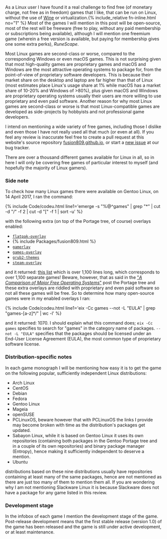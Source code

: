 As a Linux user I have found it a real challenge to find free (of monetary charge, not free as in freedom) games that I like, that can be run on Linux, without the use of [Wine](https://www.winehq.org/) or virtualization.{% include_relative fn-inline.html no="1" %} Most of the games I will mention in this post will be open-source, most of the rest will be freeware (free to play, without any paid membership or subscriptions being available), although I will mention one freemium game (wherein a free version is available, but paying for membership gives one some extra perks), *RuneScape*.

Most Linux games are second-class or worse, compared to the corresponding Windows or even macOS games. This is not surprising given that most high-quality games are proprietary games and macOS and Windows are the most attractive operating systems to package for, from the point-of-view of proprietary software developers. This is because their market share on the desktop and laptop are far higher than that of Linux (most estimates place Linux's usage share at 1% while macOS has a market share of 10-20% and Windows of >80%), plus given macOS and Windows are proprietary operating systems usually their users are more willing to use proprietary and even paid software. Another reason for why most Linux games are second-class or worse is that most Linux-compatible games are developed as side-projects by hobbyists and not professional game developers.

I intend on mentioning a wide variety of free games, including those I dislike and even those I have not really used all that much (or even at all). If you feel any review is inaccurate feel free to create a pull request at this website's source repository [fusion809.github.io](https://github.com/fusion809/fusion809.github.io), or start a [new issue](https://github.com/fusion809/fusion809.github.io/issues/new) at our bug tracker.

There are over a thousand different games available for Linux in all, so in here I will only be covering free games of particular interest to myself (and hopefully the majority of Linux gamers).

<h3 style="margin-right: 0px;">Side note</h3>
To check how many Linux games there were available on Gentoo Linux, on 14 April 2017, I ran the command:

{% include Code/codeu.html line1='emerge -s "%@^games" | grep "*" | cut -d "/" -f 2 | cut -d "[" -f 1 | sort -u' %}

with the following extra (on top of the Portage tree, of course) overlays enabled:

* [`flatpak-overlay`](https://github.com/fosero/flatpak-overlay)
* {% include Packages/fusion809.html %}
* [`gamerlay`](https://github.com/gentoo-mirror/gamerlay)
* [`games-overlay`](https://github.com/hasufell/games-overlay)
* [`grub2-themes`](https://github.com/gentoo/grub2-themes-overlay)
* [`steam-overlay`](https://github.com/anyc/steam-overlay)

and it returned: [this list](https://github.com/fusion809/fusion809.github.io/blob/master/_drafts/2017-GAMES/games-list-gentoo.txt) which is over 1,100 lines long, which corresponds to over 1,100 separate games! Beware, however, that as said in the ["*A Comparison of Major Free Operating Systems*"](/comparison-major-free-operating-systems/) post the Portage tree and these extra overlays are riddled with proprietary and even paid software so not all these games will be free. So to determine how many open-source games were in my enabled overlays I ran:

{% include Code/codeu.html line1='eix -Cc games --not -L "EULA" | grep "games\-[a-z]*\/" | wc -l' %}

and it returned: 1070. I should explain what this command does; `eix -Cc games` specifies to search for "games" in the category name of packages. `--not -L "EULA"` specifies that the packages should be licensed under an End-User License Agreement (EULA), the most common type of proprietary software license. 

<h3 style="margin-right: 0px;">Distribution-specific notes</h3>
In each game monograph I will be mentioning how easy it is to get the game on the following popular, sufficiently independent Linux distributions:

* Arch Linux
* CentOS
* Debian
* Fedora
* Gentoo Linux
* Mageia
* openSUSE
* PCLinuxOS, beware however that with PCLinuxOS the links I provide may become broken with time as the distribution's packages get updated.
* Sabayon Linux, while it is based on Gentoo Linux it uses its own repositories (containing both packages in the Gentoo Portage tree and in a couple of its own repositories) and binary package manager (Entropy), hence making it sufficiently independent to deserve a mention. 
* Ubuntu

distributions based on these nine distributions usually have repositories containing at least many of the same packages, hence are not mentioned as there are just too many of them to mention them all. If you are wondering why I am not mentioning Slackware Linux it is because Slackware does not have a package for any game listed in this review. 

<h3 style="margin-right: 0px;">Development stage</h3>
In the infobox of each game I mention the development stage of the game. Post-release development means that the first stable release (version 1.0) of the game has been released and the game is still under active development, or at least maintenance. 
